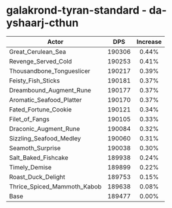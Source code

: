 # galakrond-tyran-standard - da-yshaarj-cthun
| Actor | DPS | Increase |
|---|:---:|:---:|
|Great_Cerulean_Sea|190306|0.44%|
|Revenge_Served_Cold|190253|0.41%|
|Thousandbone_Tongueslicer|190217|0.39%|
|Feisty_Fish_Sticks|190181|0.37%|
|Dreambound_Augment_Rune|190177|0.37%|
|Aromatic_Seafood_Platter|190170|0.37%|
|Fated_Fortune_Cookie|190121|0.34%|
|Filet_of_Fangs|190105|0.33%|
|Draconic_Augment_Rune|190084|0.32%|
|Sizzling_Seafood_Medley|190060|0.31%|
|Seamoth_Surprise|190038|0.30%|
|Salt_Baked_Fishcake|189938|0.24%|
|Timely_Demise|189899|0.22%|
|Roast_Duck_Delight|189753|0.15%|
|Thrice_Spiced_Mammoth_Kabob|189638|0.08%|
|Base|189477|0.00%|
